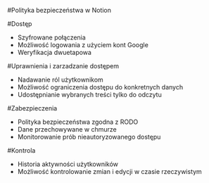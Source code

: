 #Polityka bezpieczeństwa w Notion

#Dostęp

- Szyfrowane połączenia
- Możliwość logowania z użyciem kont Google
- Weryfikacja dwuetapowa

#Uprawnienia i zarzadzanie dostępem

- Nadawanie ról użytkownikom
- Możliwość ograniczenia dostępu do konkretnych danych
- Udostępnianie wybranych treści tylko do odczytu

#Zabezpieczenia

- Polityka bezpieczeństwa zgodna z RODO
- Dane przechowywane w chmurze
- Monitorowanie prób nieautoryzowanego dostępu

#Kontrola

- Historia aktywności użytkowników
- Możliwość kontrolowanie zmian i edycji w czasie rzeczywistym
